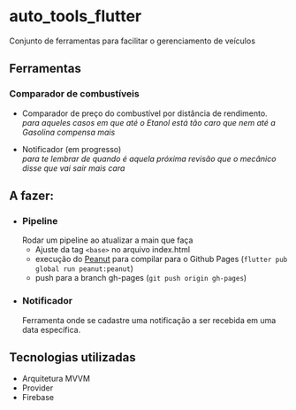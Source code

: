 # auto_tools_flutter
Conjunto de ferramentas para facilitar o gerenciamento de veículos

## Ferramentas
### Comparador de combustíveis
- Comparador de preço do combustível por distância de rendimento.  
_para aqueles casos em que até o Etanol está tão caro que nem até a Gasolina compensa mais_  

- Notificador (em progresso)  
_para te lembrar de quando é aquela próxima revisão que o mecânico disse que vai sair mais cara_

## A fazer:
- ### Pipeline
  Rodar um pipeline ao atualizar a main que faça
  - Ajuste da tag `<base>` no arquivo index.html
  - execução do [Peanut](https://pub.dev/packages/peanut) para compilar para o Github Pages (`flutter pub global run peanut:peanut`)
  - push para a branch gh-pages (`git push origin gh-pages`)
- ### Notificador  
  Ferramenta onde se cadastre uma notificação a ser recebida em uma data específica.

## Tecnologias utilizadas
- Arquitetura MVVM
- Provider
- Firebase
